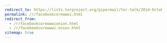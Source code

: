 ```yaml
---
redirect_to: https://lists.torproject.org/pipermail/tor-talk/2014-October/035413.html
permalink: /r/facebookcorewwwi.html
redirect_from:
  - /r/facebookcorewwwionion.html
  - /r/facebookcorewwwi.onion.html
sitemap: true
---
```

